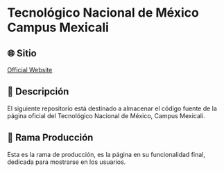 # Tecnológico Nacional de México Campus Mexicali

## 🌐 Sitio
[Official Website](http://itmexicali.edu.mx/)

## 📂 Descripción

El siguiente repositorio está destinado a almacenar el código fuente de la página oficial del Tecnológico Nacional de México, Campus Mexicali.

## 🌱 Rama Producción

Esta es la rama de producción, es la página en su funcionalidad final, dedicada para mostrarse en los usuarios.
